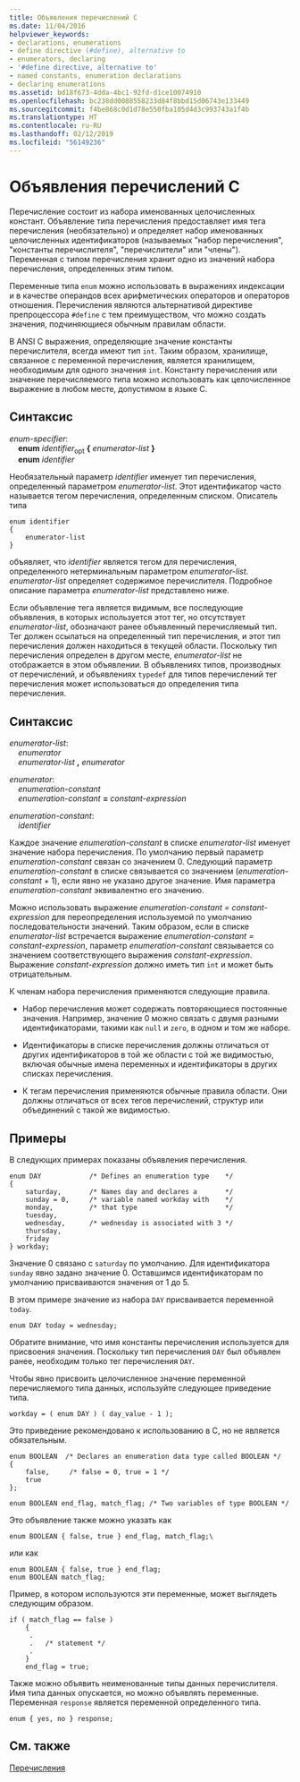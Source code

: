 ```yaml
---
title: Объявления перечислений C
ms.date: 11/04/2016
helpviewer_keywords:
- declarations, enumerations
- define directive (#define), alternative to
- enumerators, declaring
- '#define directive, alternative to'
- named constants, enumeration declarations
- declaring enumerations
ms.assetid: bd18f673-4dda-4bc1-92fd-d1ce10074910
ms.openlocfilehash: bc238dd0088558233d84f8bbd15d06743e133449
ms.sourcegitcommit: f4be868c0d1d78e550fba105d4d3c993743a1f4b
ms.translationtype: HT
ms.contentlocale: ru-RU
ms.lasthandoff: 02/12/2019
ms.locfileid: "56149236"
---
```

# <a name="c-enumeration-declarations"></a>Объявления перечислений C

Перечисление состоит из набора именованных целочисленных констант. Объявление типа перечисления предоставляет имя тега перечисления (необязательно) и определяет набор именованных целочисленных идентификаторов (называемых "набор перечисления", "константы перечислителя", "перечислители" или "члены"). Переменная с типом перечисления хранит одно из значений набора перечисления, определенных этим типом.

Переменные типа `enum` можно использовать в выражениях индексации и в качестве операндов всех арифметических операторов и операторов отношения. Перечисления являются альтернативой директиве препроцессора `#define` с тем преимуществом, что можно создать значения, подчиняющиеся обычным правилам области.

В ANSI C выражения, определяющие значение константы перечислителя, всегда имеют тип `int`. Таким образом, хранилище, связанное с переменной перечисления, является хранилищем, необходимым для одного значения `int`. Константу перечисления или значение перечисляемого типа можно использовать как целочисленное выражение в любом месте, допустимом в языке C.

## <a name="syntax"></a>Синтаксис

*enum-specifier*:<br/>
&nbsp;&nbsp;&nbsp;&nbsp;**enum** *identifier*<sub>opt</sub> **{** *enumerator-list* **}**<br/>
&nbsp;&nbsp;&nbsp;&nbsp;**enum** *identifier*

Необязательный параметр *identifier* именует тип перечисления, определенный параметром *enumerator-list*. Этот идентификатор часто называется тегом перечисления, определенным списком. Описатель типа

```
enum identifier
{
    enumerator-list
}
```

объявляет, что *identifier* является тегом для перечисления, определенного нетерминальным параметром *enumerator-list*. *enumerator-list* определяет содержимое перечислителя. Подробное описание параметра *enumerator-list* представлено ниже.

Если объявление тега является видимым, все последующие объявления, в которых используется этот тег, но отсутствует *enumerator-list*, обозначают ранее объявленный перечисляемый тип. Тег должен ссылаться на определенный тип перечисления, и этот тип перечисления должен находиться в текущей области. Поскольку тип перечисления определен в другом месте, *enumerator-list* не отображается в этом объявлении. В объявлениях типов, производных от перечислений, и объявлениях `typedef` для типов перечислений тег перечисления может использоваться до определения типа перечисления.

## <a name="syntax"></a>Синтаксис

*enumerator-list*:<br/>
&nbsp;&nbsp;&nbsp;&nbsp;*enumerator*<br/>
&nbsp;&nbsp;&nbsp;&nbsp;*enumerator-list* **,** *enumerator*

*enumerator*:<br/>
&nbsp;&nbsp;&nbsp;&nbsp;*enumeration-constant*<br/>
&nbsp;&nbsp;&nbsp;&nbsp;*enumeration-constant* **=** *constant-expression*

*enumeration-constant*:<br/>
&nbsp;&nbsp;&nbsp;&nbsp;*identifier*

Каждое значение *enumeration-constant* в списке *enumerator-list* именует значение набора перечисления. По умолчанию первый параметр *enumeration-constant* связан со значением 0. Следующий параметр *enumeration-constant* в списке связывается со значением (*enumeration-constant* + 1), если явно не указано другое значение. Имя параметра *enumeration-constant* эквивалентно его значению.

Можно использовать выражение *enumeration-constant = constant-expression* для переопределения используемой по умолчанию последовательности значений. Таким образом, если в списке *enumerator-list* встречается выражение *enumeration-constant = constant-expression*, параметр *enumeration-constant* связывается со значением соответствующего выражения *constant-expression*. Выражение *constant-expression* должно иметь тип `int` и может быть отрицательным.

К членам набора перечисления применяются следующие правила.

- Набор перечисления может содержать повторяющиеся постоянные значения. Например, значение 0 можно связать с двумя разными идентификаторами, такими как `null` и `zero`, в одном и том же наборе.

- Идентификаторы в списке перечисления должны отличаться от других идентификаторов в той же области с той же видимостью, включая обычные имена переменных и идентификаторы в других списках перечисления.

- К тегам перечисления применяются обычные правила области. Они должны отличаться от всех тегов перечислений, структур или объединений с такой же видимостью.

## <a name="examples"></a>Примеры

В следующих примерах показаны объявления перечисления.

```
enum DAY            /* Defines an enumeration type    */
{
    saturday,       /* Names day and declares a       */
    sunday = 0,     /* variable named workday with    */
    monday,         /* that type                      */
    tuesday,
    wednesday,      /* wednesday is associated with 3 */
    thursday,
    friday
} workday;
```

Значение 0 связано с `saturday` по умолчанию. Для идентификатора `sunday` явно задано значение 0. Оставшимся идентификаторам по умолчанию присваиваются значения от 1 до 5.

В этом примере значение из набора `DAY` присваивается переменной `today`.

```
enum DAY today = wednesday;
```

Обратите внимание, что имя константы перечисления используется для присвоения значения. Поскольку тип перечисления `DAY` был объявлен ранее, необходим только тег перечисления `DAY`.

Чтобы явно присвоить целочисленное значение переменной перечисляемого типа данных, используйте следующее приведение типа.

```
workday = ( enum DAY ) ( day_value - 1 );
```

Это приведение рекомендовано к использованию в С, но не является обязательным.

```
enum BOOLEAN  /* Declares an enumeration data type called BOOLEAN */
{
    false,     /* false = 0, true = 1 */
    true
};

enum BOOLEAN end_flag, match_flag; /* Two variables of type BOOLEAN */
```

Это объявление также можно указать как

```
enum BOOLEAN { false, true } end_flag, match_flag;\
```

или как

```
enum BOOLEAN { false, true } end_flag;
enum BOOLEAN match_flag;
```

Пример, в котором используются эти переменные, может выглядеть следующим образом.

```
if ( match_flag == false )
    {
     .
     .   /* statement */
     .
    }
    end_flag = true;
```

Также можно объявить неименованные типы данных перечислителя. Имя типа данных опускается, но можно объявлять переменные. Переменная `response` является переменной определенного типа.

```
enum { yes, no } response;
```

## <a name="see-also"></a>См. также

[Перечисления](../cpp/enumerations-cpp.md)
